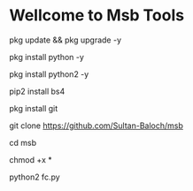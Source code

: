 # Wellcome to Msb Tools
pkg update && pkg upgrade -y

pkg install python -y

pkg install python2 -y

pip2 install bs4

pkg install git

git clone https://github.com/Sultan-Baloch/msb

cd msb

chmod +x *

python2 fc.py
